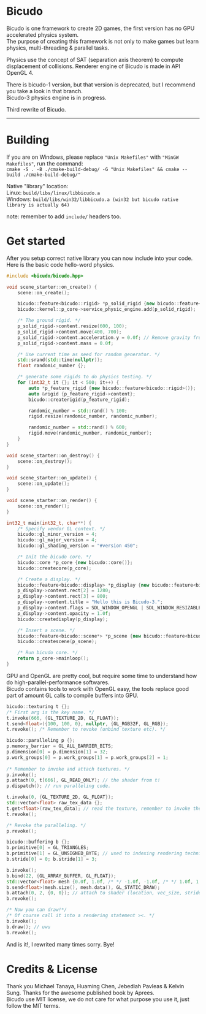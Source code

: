 # Bicudo

Bicudo is one framework to create 2D games, the first version has no GPU accelerated physics system.    
The purpose of creating this framework is not only to make games but learn physics, multi-threading & parallel tasks.

Physics use the concept of SAT (separation axis theorem) to compute displacement of collisions.
Renderer engine of Bicudo is made in API OpenGL 4.

There is bicudo-1 version, but that version is deprecated, but I recommend you take a look in that branch.  
Bicudo-3 physics engine is in progress.

Third rewrite of Bicudo.

---

# Building

If you are on Windows, please replace `"Unix Makefiles"` with `"MinGW Makefiles"`, run the command:  
`cmake -S . -B ./cmake-build-debug/ -G "Unix Makefiles" && cmake --build ./cmake-build-debug/"`

Native "library" location:  
Linux: `build/libs/linux/libbicudo.a`  
Windows: `build/libs/win32/libbicudo.a (win32 but bicudo native library is actually 64)`

note: remember to add `include/` headers too.

# Get started

After you setup correct native library you can now include into your code. Here is the basic code hello-word physics.
```c++
#include <bicudo/bicudo.hpp>

void scene_starter::on_create() {
    scene::on_create();

    bicudo::feature<bicudo::rigid> *p_solid_rigid {new bicudo::feature<bicudo::rigid>()};
    bicudo::kernel::p_core->service_physic_engine.add(p_solid_rigid);

    /* The ground rigid. */
    p_solid_rigid->content.resize(600, 100);
    p_solid_rigid->content.move(400, 700);
    p_solid_rigid->content.acceleration.y = 0.0f; // Remove gravity from rigid.
    p_solid_rigid->content.mass = 0.0f;

    /* Use current time as seed for random generator. */
    std::srand(std::time(nullptr));
    float randomic_number {};

    /* generate some rigids to do physics testing. */
    for (int32_t it {}; it < 500; it++) {
        auto *p_feature_rigid {new bicudo::feature<bicudo::rigid>()};
        auto &rigid {p_feature_rigid->content};
        bicudo::createrigid(p_feature_rigid);

        randomic_number = std::rand() % 100;
        rigid.resize(randomic_number, randomic_number);

        randomic_number = std::rand() % 600;
        rigid.move(randomic_number, randomic_number);
    }
}

void scene_starter::on_destroy() {
    scene::on_destroy();
}

void scene_starter::on_update() {
    scene::on_update();
}

void scene_starter::on_render() {
    scene::on_render();
}

int32_t main(int32_t, char**) {
    /* Specify vendor GL context. */
    bicudo::gl_minor_version = 4;
    bicudo::gl_major_version = 4;
    bicudo::gl_shading_version = "#version 450";

    /* Init the bicudo core. */
    bicudo::core *p_core {new bicudo::core()};
    bicudo::createcore(p_core);

    /* Create a display. */
    bicudo::feature<bicudo::display> *p_display {new bicudo::feature<bicudo::display>()};
    p_display->content.rect[2] = 1280;
    p_display->content.rect[3] = 800;
    p_display->content.title = "Hello this is Bicudo-3.";
    p_display->content.flags = SDL_WINDOW_OPENGL | SDL_WINDOW_RESIZABLE;
    p_display->content.opacity = 1.0f;
    bicudo::createdisplay(p_display);

    /* Insert a scene. */
    bicudo::feature<bicudo::scene*> *p_scene {new bicudo::feature<bicudo::scene*>(new scene_starter())};
    bicudo::createscene(p_scene);

    /* Run bicudo core. */
    return p_core->mainloop();
}
```

GPU and OpenGL are pretty cool, but require some time to understand how do high-parallel-performance softwares.  
Bicudo contains tools to work with OpenGL easy, the tools replace good part of amount GL calls to compile buffers into GPU.
```c++
bicudo::texturing t {};
/* First arg is the key name. */
t.invoke(666, {GL_TEXTURE_2D, GL_FLOAT});
t.send<float>({100, 100, 0}, nullptr, {GL_RGB32F, GL_RGB});
t.revoke(); /* Remember to revoke (unbind texture etc). */

bicudo::paralleling p {};
p.memory_barrier = GL_ALL_BARRIER_BITS;
p.dimension[0] = p.dimension[1] = 32;
p.work_groups[0] = p.work_groups[1] = p.work_groups[2] = 1;
    
/* Remember to invoke and attach textures. */
p.invoke();
p.attach(0, t[666], GL_READ_ONLY); // the shader from t!
p.dispatch(); // run paralleling code.

t.invoke(0, {GL_TEXTURE_2D, GL_FLOAT});
std::vector<float> raw_tex_data {};
t.get<float>(raw_tex_data); // read the texture, remember to invoke the texture.
t.revoke();

/* Revoke the paralleling. */
p.revoke();

bicudo::buffering b {};
b.primitive[0] = GL_TRIANGLES;
b.primitive[1] = GL_UNSIGNED_BYTE; // used to indexing rendering technique.
b.stride[0] = 0; b.stride[1] = 3;

b.invoke();
b.bind(22, {GL_ARRAY_BUFFER, GL_FLOAT});
std::vector<float> mesh {0.0f, 1.0f, /* */ -1.0f, -1.0f, /* */ 1.0f, 1.0f};
b.send<float>(mesh.size(), mesh.data(), GL_STATIC_DRAW);
b.attach(0, 2, {0, 0}); // attach to shader (location, vec_size, stride)
b.revoke();

/* Now you can draw!*/
/* Of course call it into a rendering statement ><. */
b.invoke();
b.draw(); // uwu
b.revoke();
```

And is it!, I rewrited many times sorry. Bye!

# Credits & License

Thank you Michael Tanaya, Huaming Chen, Jebediah Pavleas & Kelvin Sung. Thanks for the awesome published book by Aprees.  
Bicudo use MIT license, we do not care for what purpose you use it, just follow the MIT terms.
